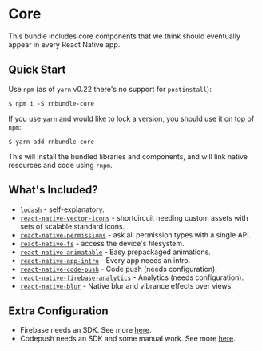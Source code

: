 # Core

This bundle includes core components that we think should eventually appear
in every React Native app.

## Quick Start

Use `npm` (as of `yarn` v0.22 there's no support for `postinstall`):

    $ npm i -S rnbundle-core


If you use `yarn` and would like to lock a version, you should use it
on top of `npm`:

    $ yarn add rnbundle-core


This will install the bundled libraries and components, and will link
native resources and code using `rnpm`.

## What's Included?

- [`lodash`](https://www.npmjs.com/package/lodash) - self-explanatory.
- [`react-native-vector-icons`](https://www.npmjs.com/package/react-native-vector-icons) - shortcircuit needing custom assets with sets
of scalable standard icons.
- [`react-native-permissions`](https://www.npmjs.com/package/react-native-permissions) - ask all permission types with a single API.
- [`react-native-fs`](https://www.npmjs.com/package/react-native-fs) - access the device's filesystem.
- [`react-native-animatable`](https://www.npmjs.com/package/react-native-animatable) - Easy prepackaged animations.
- [`react-native-app-intro`](https://www.npmjs.com/package/react-native-app-intro) - Every app needs an intro.
- [`react-native-code-push`](https://www.npmjs.com/package/react-native-code-push) - Code push (needs configuration).
- [`react-native-firebase-analytics`](https://www.npmjs.com/package/react-native-firebase-analytics) - Analytics (needs configuration).
- [`react-native-blur`](https://www.npmjs.com/package/react-native-blur) - Native blur and vibrance effects over views.

## Extra Configuration

- Firebase needs an SDK. See more [here](https://github.com/evollu/react-native-fcm#ios-configuration).
- Codepush needs an SDK and some manual work. See more [here](http://microsoft.github.io/code-push/docs/react-native.html#link-4).

